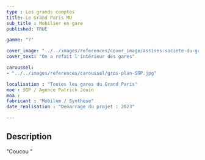 ```yaml
---
type : Les grands comptes
title: Le Grand Paris MU
sub_title : Mobilier en gare
published: TRUE

gamme: "?" 

cover_image: "../../images/references/cover_image/assises-societe-du-grand-paris.png"
cover_text: "On a refait l'intérieur des gares"

caroussel: 
- "../../images/references/caroussel/gros-plan-SGP.jpg"

localisation : "Toutes les gares du Grand Paris"
moe : SGP / Agence Patrick Jouin
moa :
fabricant : "Mobilum / Synthèse"
date_realisation : "Demarrage du projet : 2023"

---
```


## Description
 "Coucou "